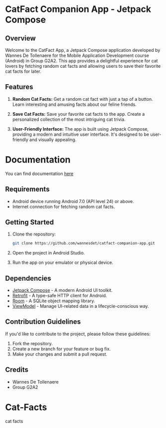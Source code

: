 # CatFact Companion App - Jetpack Compose

## Overview

Welcome to the CatFact App, a Jetpack Compose application developed by Wannes De Tollenaere for the Mobile Application Development course (Android) in Group G2A2. This app provides a delightful experience for cat lovers by fetching random cat facts and allowing users to save their favorite cat facts for later.

## Features

1. **Random Cat Facts:** Get a random cat fact with just a tap of a button. Learn interesting and amusing facts about our feline friends.

2. **Save Cat Facts:** Save your favorite cat facts to the app. Create a personalized collection of the most intriguing cat trivia.

3. **User-Friendly Interface:** The app is built using Jetpack Compose, providing a modern and intuitive user interface. It's designed to be user-friendly and visually appealing.

# Documentation
You can find documentation [here](https://wannesdt.github.io/Cat-Facts/)

## Requirements

- Android device running Android 7.0 (API level 24) or above.
- Internet connection for fetching random cat facts.

## Getting Started

1. Clone the repository:

    ```bash
    git clone https://github.com/wannesdet/catfact-companion-app.git
    ```

2. Open the project in Android Studio.

3. Run the app on your emulator or physical device.

## Dependencies

- [Jetpack Compose](https://developer.android.com/jetpack/compose) - A modern Android UI toolkit.
- [Retrofit](https://square.github.io/retrofit/) - A type-safe HTTP client for Android.
- [Room](https://developer.android.com/jetpack/androidx/releases/room) - A SQLite object mapping library.
- [ViewModel](https://developer.android.com/topic/libraries/architecture/viewmodel) - Manage UI-related data in a lifecycle-conscious way.

## Contribution Guidelines

If you'd like to contribute to the project, please follow these guidelines:

1. Fork the repository.
2. Create a new branch for your feature or bug fix.
3. Make your changes and submit a pull request.

## Credits

- Wannes De Tollenaere
- Group G2A2


# Cat-Facts
cat facts


